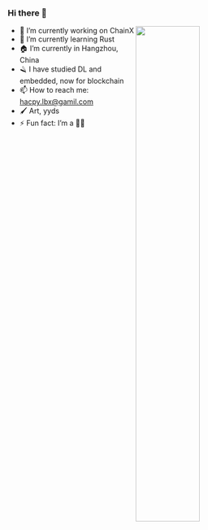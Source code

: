 ### Hi there 👋

<!--
**hacpy/hacpy** is a ✨ _special_ ✨ repository because its `README.md` (this file) appears on your GitHub profile.

Here are some ideas to get you started:
- 🔭 I’m currently working on ...
- 🌱 I’m currently learning ...
- 👯 I’m looking to collaborate on ...
- 🤔 I’m looking for help with ...
- 💬 Ask me about ...
- 📫 How to reach me: ...
- 😄 Pronouns: ...
- ⚡ Fun fact: ...

-->

[<img align="right" width="50%" src="https://github-readme-stats.vercel.app/api?username=hacpy&theme=dark&show_icons=true">](https://metrics.lecoq.io/hacpy?template=classic)

- 🔭 I’m currently working on ChainX
- 🌱 I’m currently learning Rust
- 🏠 I’m currently in Hangzhou, China
- 🪒 I have studied DL and embedded, now for blockchain
- 📫 How to reach me: hacpy.lbx@gamil.com
- 🖌 Art, yyds
- ⚡ Fun fact: I’m a 🥬🐶
